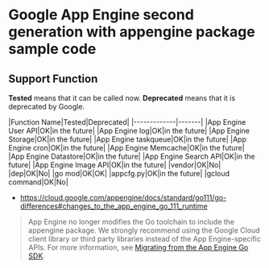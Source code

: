 # Google App Engine second generation with appengine package sample code


## Support Function

**Tested** means that it can be called now.
**Deprecated** means that it is deprecated by Google.

|Function Name|Tested|Deprecated|
|-------------|-------|
|App Engine User API|OK|in the future|
|App Engine log|OK|in the future|
|App Engine Storage|OK|in the future|
|App Engine taskqueue|OK|in the future|
|App Engine cron|OK|in the future|
|App Engine Memcache|OK|in the future|
|App Engine Datastore|OK|in the future|
|App Engine Search API|OK|in the future|
|App Engine Image API|OK|in the future|
|vendor|OK|No|
|dep|OK|No|
|go mod|OK|OK|
|appcfg.py|OK|in the future|
|gcloud command|OK|No|


- https://cloud.google.com/appengine/docs/standard/go111/go-differences#changes_to_the_app_engine_go_111_runtime

> App Engine no longer modifies the Go toolchain to include the appengine package.
> We strongly recommend using the Google Cloud client library or third party libraries instead of the App Engine-specific APIs.
> For more information, see [Migrating from the App Engine Go SDK](https://cloud.google.com/appengine/docs/standard/go111/go-differences#migrating-appengine-sdk).

